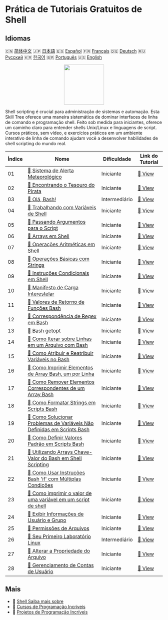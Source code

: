# Prática de Tutoriais Gratuitos de Shell

## Idiomas

🇨🇳 [简体中文](README_zh.md) 🇯🇵 [日本語](README_ja.md) 🇪🇸 [Español](README_es.md) 🇫🇷 [Français](README_fr.md) 🇩🇪 [Deutsch](README_de.md) 🇷🇺 [Русский](README_ru.md) 🇰🇷 [한국어](README_ko.md) 🇧🇷 [Português](README_pt.md) 🇺🇸 [English](README.md) 

<div align="center">
<img width="128px" src="https://file.labex.io/path/FaVTnI4iqZP0.png">
</div>

Shell scripting é crucial para administração de sistemas e automação. Esta Skill Tree oferece uma maneira sistemática de dominar interfaces de linha de comando e programação shell. Feito sob medida para iniciantes, oferece um caminho claro para entender shells Unix/Linux e linguagens de script. Cursos práticos, sem vídeo, e exercícios práticos em um ambiente interativo de linha de comando ajudam você a desenvolver habilidades de shell scripting do mundo real.

|   Índice | Nome                                                                                                                                                                        | Dificuldade   | Link do Tutorial                                                                                             |
|----------|-----------------------------------------------------------------------------------------------------------------------------------------------------------------------------|---------------|--------------------------------------------------------------------------------------------------------------|
|       01 | [📖 Sistema de Alerta Meteorológico](https://labex.io/pt/tutorials/shell-weather-advisory-system-388885)                                                                    | Iniciante     | [🔗 View](https://labex.io/pt/tutorials/shell-weather-advisory-system-388885)                                |
|       02 | [📖 Encontrando o Tesouro do Pirata](https://labex.io/pt/tutorials/shell-finding-the-pirate-s-treasure-388807)                                                              | Iniciante     | [🔗 View](https://labex.io/pt/tutorials/shell-finding-the-pirate-s-treasure-388807)                          |
|       03 | [📖 Olá, Bash!](https://labex.io/pt/tutorials/linux-hello-bash-388809)                                                                                                      | Intermediário | [🔗 View](https://labex.io/pt/tutorials/linux-hello-bash-388809)                                             |
|       04 | [📖 Trabalhando com Variáveis de Shell](https://labex.io/pt/tutorials/shell-working-with-shell-variables-388810)                                                            | Iniciante     | [🔗 View](https://labex.io/pt/tutorials/shell-working-with-shell-variables-388810)                           |
|       05 | [📖 Passando Argumentos para o Script](https://labex.io/pt/tutorials/shell-passing-arguments-to-the-script-388811)                                                          | Iniciante     | [🔗 View](https://labex.io/pt/tutorials/shell-passing-arguments-to-the-script-388811)                        |
|       06 | [📖 Arrays em Shell](https://labex.io/pt/tutorials/shell-shell-arrays-388812)                                                                                               | Iniciante     | [🔗 View](https://labex.io/pt/tutorials/shell-shell-arrays-388812)                                           |
|       07 | [📖 Operações Aritméticas em Shell](https://labex.io/pt/tutorials/shell-arithmetic-operations-in-shell-388813)                                                              | Iniciante     | [🔗 View](https://labex.io/pt/tutorials/shell-arithmetic-operations-in-shell-388813)                         |
|       08 | [📖 Operações Básicas com Strings](https://labex.io/pt/tutorials/shell-basic-string-operations-388814)                                                                      | Iniciante     | [🔗 View](https://labex.io/pt/tutorials/shell-basic-string-operations-388814)                                |
|       09 | [📖 Instruções Condicionais em Shell](https://labex.io/pt/tutorials/linux-conditional-statements-in-shell-388815)                                                           | Iniciante     | [🔗 View](https://labex.io/pt/tutorials/linux-conditional-statements-in-shell-388815)                        |
|       10 | [📖 Manifesto de Carga Interestelar](https://labex.io/pt/tutorials/shell-interstellar-cargo-manifest-388869)                                                                | Iniciante     | [🔗 View](https://labex.io/pt/tutorials/shell-interstellar-cargo-manifest-388869)                            |
|       11 | [📖 Valores de Retorno de Funções Bash](https://labex.io/pt/tutorials/shell-bash-function-return-values-391153)                                                             | Iniciante     | [🔗 View](https://labex.io/pt/tutorials/shell-bash-function-return-values-391153)                            |
|       12 | [📖 Correspondência de Regex em Bash](https://labex.io/pt/tutorials/shell-bash-regex-matching-391551)                                                                       | Iniciante     | [🔗 View](https://labex.io/pt/tutorials/shell-bash-regex-matching-391551)                                    |
|       13 | [📖 Bash getopt](https://labex.io/pt/tutorials/shell-bash-getopt-391993)                                                                                                    | Iniciante     | [🔗 View](https://labex.io/pt/tutorials/shell-bash-getopt-391993)                                            |
|       14 | [📖 Como Iterar sobre Linhas em um Arquivo com Bash](https://labex.io/pt/tutorials/shell-how-to-iterate-over-lines-in-a-file-with-bash-392550)                              | Iniciante     | [🔗 View](https://labex.io/pt/tutorials/shell-how-to-iterate-over-lines-in-a-file-with-bash-392550)          |
|       15 | [📖 Como Atribuir e Reatribuir Variáveis no Bash](https://labex.io/pt/tutorials/shell-how-to-assign-and-reassign-variables-in-bash-392817)                                  | Iniciante     | [🔗 View](https://labex.io/pt/tutorials/shell-how-to-assign-and-reassign-variables-in-bash-392817)           |
|       16 | [📖 Como Imprimir Elementos de Array Bash, um por Linha](https://labex.io/pt/tutorials/shell-how-to-print-bash-array-elements-one-per-line-392979)                          | Iniciante     | [🔗 View](https://labex.io/pt/tutorials/shell-how-to-print-bash-array-elements-one-per-line-392979)          |
|       17 | [📖 Como Remover Elementos Correspondentes de um Array Bash](https://labex.io/pt/tutorials/shell-how-to-remove-matching-elements-from-a-bash-array-397749)                  | Iniciante     | [🔗 View](https://labex.io/pt/tutorials/shell-how-to-remove-matching-elements-from-a-bash-array-397749)      |
|       18 | [📖 Como Formatar Strings em Scripts Bash](https://labex.io/pt/tutorials/shell-how-to-format-strings-in-bash-scripts-400162)                                                | Iniciante     | [🔗 View](https://labex.io/pt/tutorials/shell-how-to-format-strings-in-bash-scripts-400162)                  |
|       19 | [📖 Como Solucionar Problemas de Variáveis Não Definidas em Scripts Bash](https://labex.io/pt/tutorials/shell-how-to-troubleshoot-unbound-variables-in-bash-scripts-400168) | Iniciante     | [🔗 View](https://labex.io/pt/tutorials/shell-how-to-troubleshoot-unbound-variables-in-bash-scripts-400168)  |
|       20 | [📖 Como Definir Valores Padrão em Scripts Bash](https://labex.io/pt/tutorials/shell-how-to-set-default-values-in-bash-scripts-413755)                                      | Iniciante     | [🔗 View](https://labex.io/pt/tutorials/shell-how-to-set-default-values-in-bash-scripts-413755)              |
|       21 | [📖 Utilizando Arrays Chave-Valor do Bash em Shell Scripting](https://labex.io/pt/tutorials/shell-utilizing-bash-key-value-arrays-in-shell-scripting-413759)                | Iniciante     | [🔗 View](https://labex.io/pt/tutorials/shell-utilizing-bash-key-value-arrays-in-shell-scripting-413759)     |
|       22 | [📖 Como Usar Instruções Bash 'if' com Múltiplas Condições](https://labex.io/pt/tutorials/shell-how-to-use-bash-if-statements-with-multiple-conditions-413763)              | Iniciante     | [🔗 View](https://labex.io/pt/tutorials/shell-how-to-use-bash-if-statements-with-multiple-conditions-413763) |
|       23 | [📖 Como imprimir o valor de uma variável em um script de shell](https://labex.io/pt/tutorials/shell-how-to-print-the-value-of-a-variable-in-a-shell-script-417569)         | Iniciante     | [🔗 View](https://labex.io/pt/tutorials/shell-how-to-print-the-value-of-a-variable-in-a-shell-script-417569) |
|       24 | [📖 Exibir Informações de Usuário e Grupo](https://labex.io/pt/tutorials/linux-display-user-and-group-information-8718)                                                     | Iniciante     | [🔗 View](https://labex.io/pt/tutorials/linux-display-user-and-group-information-8718)                       |
|       25 | [📖 Permissões de Arquivos](https://labex.io/pt/tutorials/linux-permissions-of-files-270252)                                                                                | Iniciante     | [🔗 View](https://labex.io/pt/tutorials/linux-permissions-of-files-270252)                                   |
|       26 | [📖 Seu Primeiro Laboratório Linux](https://labex.io/pt/tutorials/linux-your-first-linux-lab-270253)                                                                        | Intermediário | [🔗 View](https://labex.io/pt/tutorials/linux-your-first-linux-lab-270253)                                   |
|       27 | [📖 Alterar a Propriedade do Arquivo](https://labex.io/pt/tutorials/shell-change-file-ownership-270254)                                                                     | Iniciante     | [🔗 View](https://labex.io/pt/tutorials/shell-change-file-ownership-270254)                                  |
|       28 | [📖 Gerenciamento de Contas de Usuário](https://labex.io/pt/tutorials/linux-user-account-management-49)                                                                     | Iniciante     | [🔗 View](https://labex.io/pt/tutorials/linux-user-account-management-49)                                    |

## Mais

- 🔗 [Shell Saiba mais sobre](https://labex.io/pt/skilltrees/shell)
- 🔗 [Cursos de Programação Incríveis](https://github.com/labex-labs/awesome-programming-courses)
- 🔗 [Projetos de Programação Incríveis](https://github.com/labex-labs/awesome-programming-projects)

